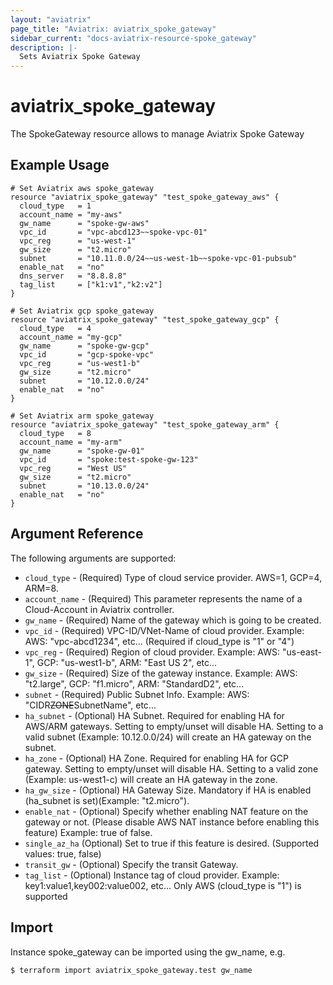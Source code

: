 ```yaml
---
layout: "aviatrix"
page_title: "Aviatrix: aviatrix_spoke_gateway"
sidebar_current: "docs-aviatrix-resource-spoke_gateway"
description: |-
  Sets Aviatrix Spoke Gateway
---
```


# aviatrix_spoke_gateway

The SpokeGateway resource allows to manage Aviatrix Spoke Gateway

## Example Usage

```hcl
# Set Aviatrix aws spoke_gateway
resource "aviatrix_spoke_gateway" "test_spoke_gateway_aws" {
  cloud_type   = 1
  account_name = "my-aws"
  gw_name      = "spoke-gw-aws"
  vpc_id       = "vpc-abcd123~~spoke-vpc-01"
  vpc_reg      = "us-west-1"
  gw_size      = "t2.micro"
  subnet       = "10.11.0.0/24~~us-west-1b~~spoke-vpc-01-pubsub"
  enable_nat   = "no"
  dns_server   = "8.8.8.8"
  tag_list     = ["k1:v1","k2:v2"]
}

# Set Aviatrix gcp spoke_gateway
resource "aviatrix_spoke_gateway" "test_spoke_gateway_gcp" {
  cloud_type   = 4
  account_name = "my-gcp"
  gw_name      = "spoke-gw-gcp"
  vpc_id       = "gcp-spoke-vpc"
  vpc_reg      = "us-west1-b"
  gw_size      = "t2.micro"
  subnet       = "10.12.0.0/24"
  enable_nat   = "no"
}

# Set Aviatrix arm spoke_gateway
resource "aviatrix_spoke_gateway" "test_spoke_gateway_arm" {
  cloud_type   = 8
  account_name = "my-arm"
  gw_name      = "spoke-gw-01"
  vpc_id       = "spoke:test-spoke-gw-123"
  vpc_reg      = "West US"
  gw_size      = "t2.micro"
  subnet       = "10.13.0.0/24"
  enable_nat   = "no"
}
```

## Argument Reference

The following arguments are supported:

* `cloud_type` - (Required) Type of cloud service provider. AWS=1, GCP=4, ARM=8.
* `account_name` - (Required) This parameter represents the name of a Cloud-Account in Aviatrix controller.
* `gw_name` - (Required) Name of the gateway which is going to be created.
* `vpc_id` - (Required) VPC-ID/VNet-Name of cloud provider. Example: AWS: "vpc-abcd1234", etc... (Required if cloud_type is "1" or "4")
* `vpc_reg` - (Required) Region of cloud provider. Example: AWS: "us-east-1", GCP: "us-west1-b", ARM: "East US 2", etc...
* `gw_size` - (Required) Size of the gateway instance. Example: AWS: "t2.large", GCP: "f1.micro", ARM: "StandardD2", etc...
* `subnet` - (Required) Public Subnet Info. Example: AWS: "CIDR~~ZONE~~SubnetName", etc...
* `ha_subnet` - (Optional) HA Subnet. Required for enabling HA for AWS/ARM gateways. Setting to empty/unset will disable HA. Setting to a valid subnet (Example: 10.12.0.0/24) will create an HA gateway on the subnet.
* `ha_zone` - (Optional) HA Zone. Required for enabling HA for GCP gateway. Setting to empty/unset will disable HA. Setting to a valid zone (Example: us-west1-c) will create an HA gateway in the zone.
* `ha_gw_size` - (Optional) HA Gateway Size. Mandatory if HA is enabled (ha_subnet is set)(Example: "t2.micro").
* `enable_nat` - (Optional) Specify whether enabling NAT feature on the gateway or not. (Please disable AWS NAT instance before enabling this feature) Example: true of false.
* `single_az_ha` (Optional) Set to true if this feature is desired. (Supported values: true, false)
* `transit_gw` - (Optional) Specify the transit Gateway.
* `tag_list` - (Optional) Instance tag of cloud provider. Example: key1:value1,key002:value002, etc... Only AWS (cloud_type is "1") is supported

## Import

Instance spoke_gateway can be imported using the gw_name, e.g.

```
$ terraform import aviatrix_spoke_gateway.test gw_name
```
